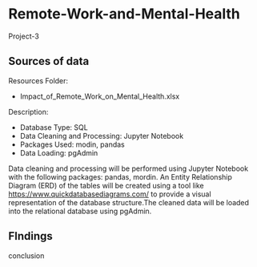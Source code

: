# Remote-Work-and-Mental-Health
Project-3

## Sources of data

Resources Folder:
- Impact_of_Remote_Work_on_Mental_Health.xlsx


Description:

- Database Type: SQL
- Data Cleaning and Processing: Jupyter Notebook
- Packages Used: modin, pandas
- Data Loading: pgAdmin


Data cleaning and processing will be performed using Jupyter Notebook with the following packages: pandas, mordin. An Entity Relationship Diagram (ERD) of the tables will be created using a tool like https://www.quickdatabasediagrams.com/ to provide a visual representation of the database structure.The cleaned data will be loaded into the relational database using pgAdmin.

## FIndings
conclusion


